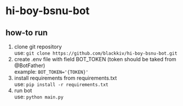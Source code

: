 # hi-boy-bsnu-bot

## how-to run

1. clone git repository  
   use: `git clone https://github.com/blackkiv/hi-boy-bsnu-bot.git`
2. create .env file with field BOT_TOKEN (token should be taked from @BotFather)  
   example: `BOT_TOKEN='{TOKEN}'`
3. install requirements from requirements.txt  
   use: `pip install -r requirements.txt`
4. run bot  
   use: `python main.py`
